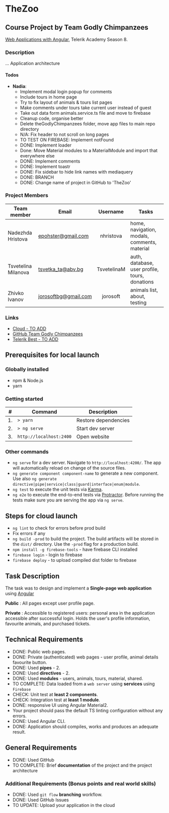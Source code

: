 # TheZoo

## Course Project by Team Godly Chimpanzees

[Web Applications with Angular](telerikacademy.com/courses/courses/Details/441), Telerik Academy Season 8.



### Description
...
Application architecture

#### Todos

- **Nadia**:
    - Implement modal login popup for comments
    - Include tours in home page
    - Try to fix layout of animals & tours list pages
    - Make comments under tours take current user instead of guest
    - Take out data form animals.service.ts file and move to firebase
    - Cleanup code, organise better
    - Delete theGodlyChimpanzees folder, move app files to main repo directory
    - N/A: Fix header to not scroll on long pages
    + TO TEST ON FIREBASE: Implement notFound
    + DONE: Implement loader
    + Done: Move Material modules to a MaterialModule and import that everywhere else
    + DONE: Implement comments
    + DONE: Implement toastr
    + DONE: Fix sidebar to hide link names with mediaquery
    + DONE: BRANCH
    + DONE: Change name of project in GitHub to 'TheZoo'



### Project Members

|     Team member     |        Email         |  Username   |                    Tasks                     |
| ------------------- | -------------------- | :---------: | -------------------------------------------- |
| Nadezhda Hristova   | epohster@gmail.com   |  nhristova  | home, navigation, modals, comments, material |
| Tsvetelina Milanova | tsvetka_ta@abv.bg    | TsvetelinaM | auth, database, user profile, tours, donations   |
| Zhivko Ivanov       | jorosoftbg@gmail.com |  jorosoft   | animals list, about, testing                        |


### Links
- [Cloud - TO ADD](https://the-godly-chimpanzees.firebaseapp.com/home)
- [GitHub Team Godly Chimpanzees](https://github.com/TeamGodlyChimpanzees)
- [Telerik Best - TO ADD](http://)

## Prerequisites for local launch

### Globally installed 
- npm & Node.js
- yarn

### Getting started
|  #  |         Command         |     Description      |
| --- | ----------------------- | -------------------- |
| 1.  | `> yarn`                | Restore dependencies |
| 2.  | `> ng serve`            | Start dev server     |
| 3.  | `http://localhost:2400` | Open website         |


### Other commands
- `ng serve` for a dev server. Navigate to `http://localhost:4200/`. The app will automatically reload on change of the source files.
- `ng generate component component-name` to generate a new component. Use also `ng generate directive|pipe|service|class|guard|interface|enum|module`.
- `ng test` to execute the unit tests via [Karma](https://karma-runner.github.io).
- `ng e2e` to execute the end-to-end tests via [Protractor](http://www.protractortest.org/).
Before running the tests make sure you are serving the app via `ng serve`.

## Steps for cloud launch
- `ng lint` to check for errors before prod build
- Fix errors if any
- `ng build -prod` to build the project. The build artifacts will be stored in the `dist/` directory. Use the `-prod` flag for a production build.
- `npm install -g firebase-tools` - have firebase CLI installed
- `firebase login` - login to firebase
- `firebase deploy` - to upload compiled dist folder to firebase

## Task Description

The task was to design and implement a **Single-page web application** using [Angular](https://angular.io/)

**Public** : All pages except user profile page.

**Private** : Accessible to registered users: personal area in the application accessible after successful login. Holds the user's profile information, favourite animals, and purchased tickets.

## Technical Requirements

- DONE: Public web pages.
- DONE: Private (authenticated) web pages - user profile, animal details favourite button.
- DONE: Used **pipes** - 2.
- DONE: Used **directives** - 2.
- DONE: Used **modules** - users, animals, tours, material, shared.
- TO COMPLETE: Data loaded from a `web server` using **services** using `Firebase`
- CHECK: Unit test at **least 2 components**.
- CHECK: Integration test at **least 1 module**.
- DONE: responsive UI using Angular Material2.
- Your project should pass the default TS linting configuration without any errors.
- DONE: Used Angular CLI.
- DONE: Application should compiles, works and produces an adequate result.

##  General Requirements

- DONE: Used GitHub 
- TO COMPLETE: Brief **documentation** of the project and the project architecture

### Additional Requirements (Bonus points and real world skills)

- DONE: Used `git flow` **branching** workflow.
- DONE: Used GitHub Issues
- TO UPDATE: Upload your application in the cloud



